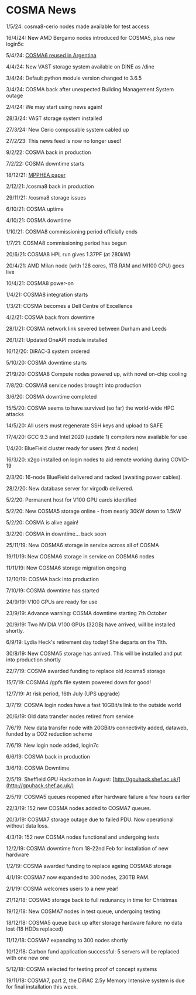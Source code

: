 # COSMA News

1/5/24: cosma8-cerio nodes made available for test access

16/4/24: New AMD Bergamo nodes introduced for COSMA5, plus new login5c

5/4/24: [COSMA6 reused in Argentina](https://ccad.unc.edu.ar/2024/04/05/ccad-le-da-una-segunda-vida-a-cosma6/)

4/4/24: New VAST storage system available on DINE as /dine

3/4/24: Default python module version changed to 3.6.5

3/4/24: COSMA back after unexpected Building Management System outage

2/4/24: We may start using news again!

28/3/24: VAST storage system installed

27/3/24: New Cerio composable system cabled up

27/2/23: This news feed is now no longer used!

9/2/22: COSMA back in production

7/2/22: COSMA downtime starts

18/12/21: [MPPHEA paper](https://ieeexplore.ieee.org/abstract/document/9647952/authors#authors)

2/12/21: /cosma8 back in production

29/11/21: /cosma8 storage issues

6/10/21: COSMA uptime

4/10/21: COSMA downtime

1/10/21: COSMA8 commissioning period officially ends

1/7/21: COSMA8 commissioning period has begun

20/6/21: COSMA8 HPL run gives 1.37PF (at 280kW)

20/4/21: AMD Milan node (with 128 cores, 1TB RAM and MI100 GPU) goes live

10/4/21: COSMA8 power-on

1/4/21: COSMA8 integration starts

1/3/21: COSMA becomes a Dell Centre of Excellence

4/2/21: COSMA back from downtime

28/1/21: COSMA network link severed between Durham and Leeds

26/1/21: Updated OneAPI module installed

16/12/20: DiRAC-3 system ordered

5/10/20: COSMA downtime starts

21/9/20: COSMA8 Compute nodes powered up, with novel on-chip cooling

7/8/20: COSMA8 service nodes brought into production

3/6/20: COSMA downtime completed

15/5/20: COSMA seems to have survived (so far) the world-wide HPC attacks

14/5/20: All users must regenerate SSH keys and upload to SAFE

17/4/20: GCC 9.3 and Intel 2020 (update 1) compilers now available for use

1/4/20: BlueField cluster ready for users (first 4 nodes)

16/3/20: x2go installed on login nodes to aid remote working during COVID-19

2/3/20: 16-node BlueField delivered and racked (awaiting power cables).

28/2/20: New database server for virgodb delivered.

5/2/20: Permanent host for V100 GPU cards identified

5/2/20: New COSMA5 storage online - from nearly 30kW down to 1.5kW

5/2/20: COSMA is alive again!

3/2/20: COSMA in downtime... back soon

25/11/19: New COSMA6 storage in service across all of COSMA

19/11/19: New COSMA6 storage in service on COSMA6 nodes

11/11/19: New COSMA6 storage migration ongoing

12/10/19: COSMA back into production

7/10/19: COSMA downtime has started

24/9/19: V100 GPUs are ready for use

23/9/19: Advance warning: COSMA downtime starting 7th October

20/9/19: Two NVIDIA V100 GPUs (32GB) have arrived, will be installed shortly.

6/9/19: Lydia Heck's retirement day today! She departs on the 11th.

30/8/19: New COSMA5 storage has arrived. This will be installed and put into production shortly

22/7/19: COSMA awarded funding to replace old /cosma5 storage

15/7/19: COSMA4 /gpfs file system powered down for good!

12/7/19: At risk period, 16th July (UPS upgrade)

3/7/19: COSMA login nodes have a fast 10GBit/s link to the outside world

20/6/19: Old data transfer nodes retired from service

7/6/19: New data transfer node with 20GBit/s connectivity added, dataweb, funded by a CO2 reduction scheme

7/6/19: New login node added, login7c

6/6/19: COSMA back in production

3/6/19: COSMA Downtime

2/5/19: Sheffield GPU Hackathon in August: [http://gpuhack.shef.ac.uk/](http://gpuhack.shef.ac.uk/)

2/5/19: COSMA5 queues reopened after hardware failure a few hours earlier

22/3/19: 152 new COSMA nodes added to COSMA7 queues.

20/3/19: COSMA7 storage outage due to failed PDU. Now operational without data loss.

4/3/19: 152 new COSMA nodes functional and undergoing tests

12/2/19: COSMA downtime from 18-22nd Feb for installation of new hardware

1/2/19: COSMA awarded funding to replace ageing COSMA6 storage

4/1/19: COSMA7 now expanded to 300 nodes, 230TB RAM.

2/1/19: COSMA welcomes users to a new year!

21/12/18: COSMA5 storage back to full redunancy in time for Christmas

19/12/18: New COSMA7 nodes in test queue, undergoing testing

18/12/18: COSMA5 queue back up after storage hardware failure: no data lost (18 HDDs replaced)

11/12/18: COSMA7 expanding to 300 nodes shortly

10/12/18: Carbon fund application successful: 5 servers will be replaced with one new one

5/12/18: COSMA selected for testing proof of concept systems

19/11/18: COSMA7, part 2, the DiRAC 2.5y Memory Intensive system is due for final installation this week.

